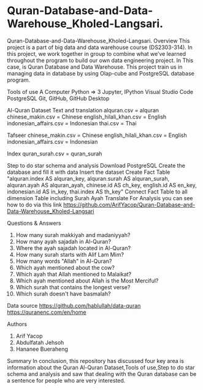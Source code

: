 # Quran-Database-and-Data-Warehouse_Kholed-Langsari.
Quran-Database-and-Data-Warehouse_Kholed-Langsari.
Overview
This project is a part of big data and data warehouse course (DS2303-314).  In this project, we work together in group to combine what we’ve learned throughout the program to build our own data engineering project. In This case, is Quran Database and Data Warehouse. This project train us in managing data in database by using Olap-cube and PostgreSQL database program.

Tools of use
A Computer
Python => 3
Jupyter, IPython
Visual Studio Code
PostgreSQL
Git, GitHub, GitHub Desktop

Al-Quran Dataset
Text and translation
alquran.csv = alquran
chinese_makin.csv = Chinese
english_hilali_khan.csv = English
indonesian_affairs.csv = Indonesian 
thai.csv = Thai

Tafseer
chinese_makin.csv = Chinese
english_hilali_khan.csv = English
indonesian_affairs.csv = Indonesian

Index
quran_surah.csv = quran_surah

Step to do star schema and analysis
Download PostgreSQL
Create the database and fill it with data
Insert the dataset
Create Fact Table
"alquran.index AS alquran_key,
alquran.surah AS alquran_surah,
alquran.ayah AS alquran_ayah,
chinese.id AS ch_key,
english.id AS en_key,
indonesian.id AS in_key,
thai.index AS th_key"
Connect Fact Table to all dimension Table including Surah Ayah Translate
For Analysis you can see how to do via this link https://github.com/ArifYacop/Quran-Database-and-Data-Warehouse_Kholed-Langsari

Questions & Answers
1. How many surah makkiyah and madaniyyah?
2. How many ayah sajadah in Al-Quran?
3. Where the ayah sajadah located in Al-Quran?
4. How many surah starts with Alif Lam Mim?
5. How many words "Allah" in Al-Quran?
6. Which ayah mentioned about the cow?
7. Which ayah that Allah mentioned to Malaikat?
8. Which ayah mentioned about Allah is the Most Merciful?
9. Which surah that contains the longest verse?
10. Which surah doesn't have basmalah?

Data source
https://github.com/hablullah/data-quran
https://quranenc.com/en/home

Authors
1. Arif Yacop
2. Abdulfatah Jehsoh
3. Hananee Bueraheng

Summary
In conclusion, this repository has discussed four key area is information about the Quran Al-Quran Dataset,Tools of use,Step to do star schema and analysis and saw that dealing with the Quran database can be a sentence for people who are very interested.






 